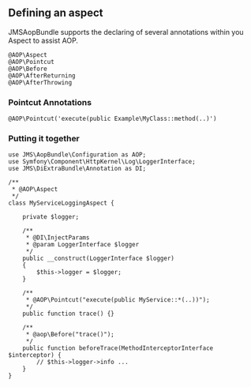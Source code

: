 
## Defining an aspect

JMSAopBundle supports the declaring of several annotations within you Aspect to assist AOP.

    @AOP\Aspect
    @AOP\Pointcut
    @AOP\Before
    @AOP\AfterReturning
    @AOP\AfterThrowing

### Pointcut Annotations

    @AOP\Pointcut('execute(public Example\MyClass::method(..)')

### Putting it together

    use JMS\AopBundle\Configuration as AOP;
    use Symfony\Component\HttpKernel\Log\LoggerInterface;
    use JMS\DiExtraBundle\Annotation as DI;

    /**
     * @AOP\Aspect
     */
    class MyServiceLoggingAspect {

        private $logger;

        /**
         * @DI\InjectParams
         * @param LoggerInterface $logger
         */
        public __construct(LoggerInterface $logger)
        {
            $this->logger = $logger;
        }

        /**
         * @AOP\Pointcut("execute(public MyService::*(..))");
         */
        public function trace() {}

        /**
         * @aop\Before("trace()");
         */
        public function beforeTrace(MethodInterceptorInterface $interceptor) {
            // $this->logger->info ...
        }
    }

